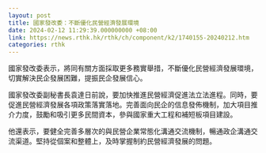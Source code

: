 ```yaml
---
layout: post
title: 國家發改委：不斷優化民營經濟發展環境
date: 2024-02-12 11:29:39.000000000 +08:00
link: https://news.rthk.hk/rthk/ch/component/k2/1740155-20240212.htm
categories: rthk
---
```


國家發改委表示，將同有關方面採取更多務實舉措，不斷優化民營經濟發展環境，切實解決民企發展困難，提振民企發展信心。

國家發改委副秘書長袁達日前說，要加快推進民營經濟促進法立法進程。同時，要促進民營經濟發展各項政策落實落地。完善面向民企的信息發佈機制，加大項目推介力度，鼓勵和吸引更多民間資本，參與國家重大工程和補短板項目建設。 　　

他還表示，要健全完善多層次的與民營企業常態化溝通交流機制，暢通政企溝通交流渠道。堅持從個案和整體上，及時掌握制約民營經濟發展的問題。

